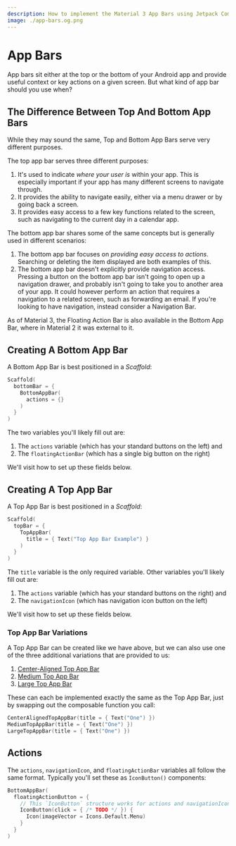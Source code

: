 ```yaml
---
description: How to implement the Material 3 App Bars using Jetpack Compose
image: ./app-bars.og.png
---
```


# App Bars

App bars sit either at the top or the bottom of your Android app and provide useful context or key actions on a given screen. But what kind of app bar should you use when?

## The Difference Between Top And Bottom App Bars

While they may sound the same, Top and Bottom App Bars serve very different purposes.

The top app bar serves three different purposes:
1. It's used to indicate _where your user is_ within your app. This is especially important if your app has many different screens to navigate through.
2. It provides the ability to navigate easily, either via a menu drawer or by going back a screen.
3. It provides easy access to a few key functions related to the screen, such as navigating to the current day in a calendar app.

The bottom app bar shares some of the same concepts but is generally used in different scenarios:
1. The bottom app bar focuses on _providing easy access to actions_. Searching or deleting the item displayed are both examples of this.
2. The bottom app bar doesn't explicitly provide navigation access. Pressing a button on the bottom app bar isn't going to open up a navigation drawer, and probably isn't going to take you to another area of your app. It could however perform an action that requires a navigation to a related screen, such as forwarding an email. If you're looking to have navigation, instead consider a Navigation Bar.

As of Material 3, the Floating Action Bar is also available in the Bottom App Bar, where in Material 2 it was external to it.

## Creating A Bottom App Bar

A Bottom App Bar is best positioned in a _Scaffold_:

```kotlin
Scaffold(
  bottomBar = {
    BottomAppBar(
      actions = {}
    )
  }
)
```

The two variables you'll likely fill out are:
1. The `actions` variable (which has your standard buttons on the left) and
2. The `floatingActionBar` (which has a single big button on the right)

We'll visit how to set up these fields below.

## Creating A Top App Bar

A Top App Bar is best positioned in a _Scaffold_:

```kotlin
Scaffold(
  topBar = {
    TopAppBar(
      title = { Text("Top App Bar Example") }
    )
  }
)
```

The `title` variable is the only required variable. Other variables you'll likely fill out are:
1. The `actions` variable (which has your standard buttons on the right) and
2. The `navigationIcon` (which has navigation icon button on the left)

We'll visit how to set up these fields below.

### Top App Bar Variations

A Top App Bar can be created like we have above, but we can also use one of the three additional variations that are provided to us:
1. [Center-Aligned Top App Bar](https://developer.android.com/reference/kotlin/androidx/compose/material3/package-summary#centeralignedtopappbar)
2. [Medium Top App Bar](https://developer.android.com/reference/kotlin/androidx/compose/material3/package-summary#mediumtopappbar)
3. [Large Top App Bar](https://developer.android.com/reference/kotlin/androidx/compose/material3/package-summary#largetopappbar)

These can each be implemented exactly the same as the Top App Bar, just by swapping out the composable function you call:

```kotlin
CenterAlignedTopAppBar(title = { Text("One") })
MediumTopAppBar(title = { Text("One") })
LargeTopAppBar(title = { Text("One") })
```

## Actions

The `actions`, `navigationIcon`, and `floatingActionBar` variables all follow the same format. Typically you'll set these as `IconButton()` components:

```kotlin
BottomAppBar(
  floatingActionButton = {
    // This `IconButton` structure works for actions and navigationIcon too!
    IconButton(click = { /* TODO */ }) {
      Icon(imageVector = Icons.Default.Menu)
    }
  }
)
```